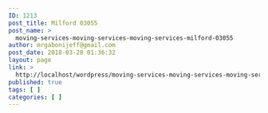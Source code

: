 ```yaml
---
ID: 1213
post_title: Milford 03055
post_name: >
  moving-services-moving-services-moving-services-milford-03055
author: mrgabonijeff@gmail.com
post_date: 2018-03-28 01:36:32
layout: page
link: >
  http://localhost/wordpress/moving-services-moving-services-moving-services-milford-03055/
published: true
tags: [ ]
categories: [ ]
---
```

